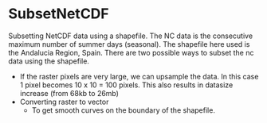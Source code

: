 # SubsetNetCDF
Subsetting NetCDF data using a shapefile. 
The NC data is the consecutive maximum number of summer days (seasonal).
The shapefile here used is the Andalucia Region, Spain.
There are two possible ways to subset the nc data using the shapefile.
- If the raster pixels are very large, we can upsample the data. In this case 1 pixel becomes 10 x 10 = 100 pixels. This also results in datasize increase (from 68kb to 26mb) 
- Converting raster to vector
   - To get smooth curves on the boundary of the shapefile.
